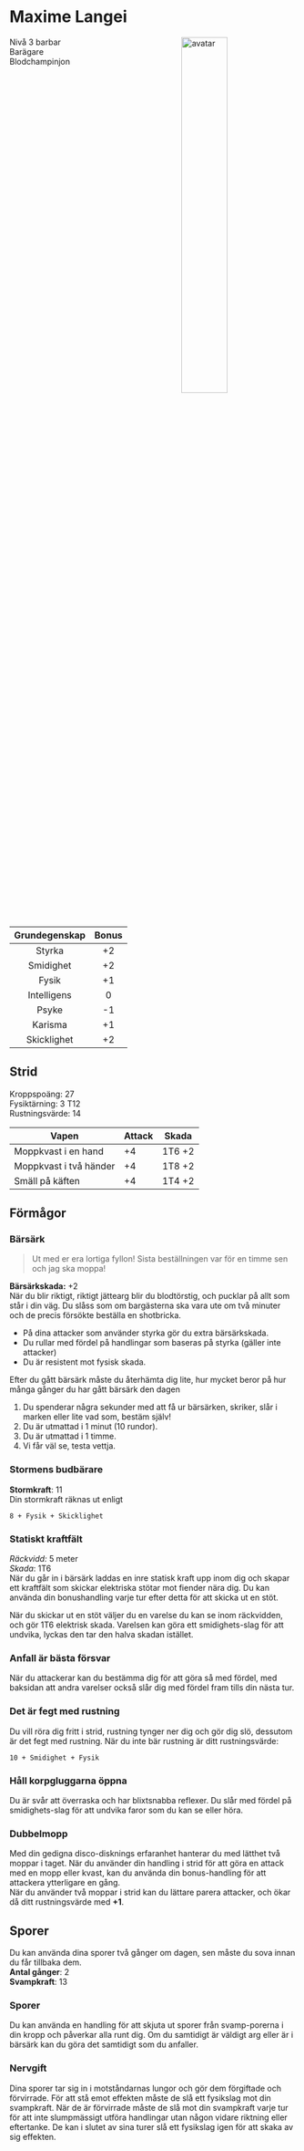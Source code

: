 # Maxime Langei
<img src="https://mushroomobserver.nyc3.digitaloceanspaces.com/orig/231468.jpg"
alt="avatar"
width="40%"
style="float:right"/>

Nivå 3 barbar  
Barägare  
Blodchampinjon

| Grundegenskap | Bonus |
|:-:|:-:|
| Styrka | +2 |
| Smidighet | +2 |
| Fysik | +1 |
| Intelligens | 0 |
| Psyke | -1 |
| Karisma | +1 |
| Skicklighet | +2 |

## Strid
Kroppspoäng: 27  
Fysiktärning: 3 T12  
Rustningsvärde: 14  

| Vapen | Attack | Skada  |
| --- | ---  | --- |
| Moppkvast i en hand | +4 | 1T6 +2 |
| Moppkvast i två händer | +4 | 1T8 +2 |
| Smäll på käften | +4 | 1T4 +2 |
## Förmågor
### Bärsärk
> Ut med er era lortiga fyllon! Sista beställningen var för en timme sen och jag ska moppa!  

**Bärsärkskada:**  +2  
När du blir riktigt, riktigt jättearg blir du blodtörstig, och pucklar på allt som står i din väg. Du slåss som om bargästerna ska vara ute om två minuter och de precis försökte beställa en shotbricka.

* På dina attacker som använder styrka gör du extra bärsärkskada.
* Du rullar med fördel på handlingar som baseras på styrka (gäller inte attacker)
* Du är resistent mot fysisk skada.

Efter du gått bärsärk måste du återhämta dig lite, hur mycket beror på hur många gånger du har gått bärsärk den dagen 
1. Du spenderar några sekunder med att få ur bärsärken, skriker, slår i marken eller lite vad som, bestäm själv!
2. Du är utmattad i 1 minut (10 rundor).
3. Du är utmattad i 1 timme.
4. Vi får väl se, testa vettja.

### Stormens budbärare
**Stormkraft**: 11   
Din stormkraft räknas ut enligt
```
8 + Fysik + Skicklighet 
```
### Statiskt kraftfält
*Räckvidd:* 5 meter  
*Skada*: 1T6  
När du går in i bärsärk laddas en inre statisk kraft upp inom dig och skapar ett kraftfält som skickar elektriska stötar mot fiender nära dig. Du kan använda din bonushandling varje tur efter detta för att skicka ut en stöt.

När du skickar ut en stöt väljer du en varelse du kan se inom räckvidden, och gör 1T6 elektrisk skada. Varelsen kan göra ett smidighets-slag för att undvika, lyckas den tar den halva skadan istället. 

### Anfall är bästa försvar
När du attackerar kan du bestämma dig för att göra så med fördel, med baksidan att andra varelser också slår dig med fördel fram tills din nästa tur.

### Det är fegt med rustning
Du vill röra dig fritt i strid, rustning tynger ner dig och gör dig slö, dessutom är det fegt med rustning. När du inte bär rustning är ditt rustningsvärde:
```
10 + Smidighet + Fysik
``` 
### Håll korpgluggarna öppna
Du är svår att överraska och har blixtsnabba reflexer. Du slår med fördel på smidighets-slag för att undvika faror som du kan se eller höra.

### Dubbelmopp
Med din gedigna disco-disknings erfaranhet hanterar du med lätthet två moppar i taget. När du använder din handling i strid för att göra en attack med en mopp eller kvast, kan du använda din bonus-handling för att attackera ytterligare en gång.  
När du använder två moppar i strid kan du lättare parera attacker, och ökar då ditt rustningsvärde med **+1**.

## Sporer
Du kan använda dina sporer två gånger om dagen, sen måste du sova innan du får tillbaka dem.  
**Antal gånger**: 2  
**Svampkraft**: 13  

### Sporer
Du kan använda en handling för att skjuta ut sporer från svamp-porerna i din kropp och påverkar alla runt dig.
Om du samtidigt är väldigt arg eller är i bärsärk kan du göra det samtidigt som du anfaller.  

### Nervgift
Dina sporer tar sig in i motståndarnas lungor och gör dem förgiftade och förvirrade. För att stå emot effekten måste de slå ett fysikslag mot din svampkraft. När de är förvirrade måste de slå mot din svampkraft varje tur för att inte slumpmässigt utföra handlingar utan någon vidare riktning eller eftertanke. De kan i slutet av sina turer slå ett fysikslag igen för att skaka av sig effekten.  